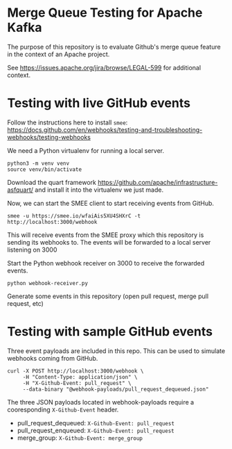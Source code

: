 
# Merge Queue Testing for Apache Kafka

The purpose of this repository is to evaluate Github's merge queue feature
in the context of an Apache project. 

See https://issues.apache.org/jira/browse/LEGAL-599 for additional context.

# Testing with live GitHub events

Follow the instructions here to install `smee`: https://docs.github.com/en/webhooks/testing-and-troubleshooting-webhooks/testing-webhooks

We need a Python virtualenv for running a local server.
```
python3 -m venv venv
source venv/bin/activate
```

Download the quart framework https://github.com/apache/infrastructure-asfquart/ and install it
into the virtualenv we just made.


Now, we can start the SMEE client to start receiving events from GitHub.
```
smee -u https://smee.io/wfaiAis5XU4SHXrC -t http://localhost:3000/webhook
```

This will receive events from the SMEE proxy which this repository is sending its webhooks to. 
The events will be forwarded to a local server listening on 3000

Start the Python webhook receiver on 3000 to receive the forwarded events.
```
python webhook-receiver.py
```

Generate some events in this repository (open pull request, merge pull request, etc)

# Testing with sample GitHub events

Three event payloads are included in this repo. This can be used to simulate webhooks
coming from GitHub.

```
curl -X POST http://localhost:3000/webhook \
     -H "Content-Type: application/json" \
     -H "X-Github-Event: pull_request" \
     --data-binary "@webhook-payloads/pull_request_dequeued.json"
```

The three JSON payloads located in webhook-payloads require a cooresponding `X-Github-Event` header.

* pull_request_dequeued: `X-Github-Event: pull_request`
* pull_request_enqueued: `X-Github-Event: pull_request`
* merge_group: `X-Github-Event: merge_group`
